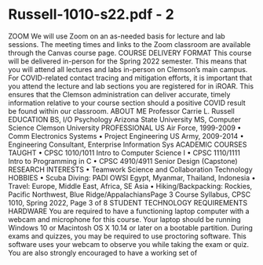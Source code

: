 # Russell-1010-s22.pdf - 2

ZOOM
We will use Zoom on an as-needed basis for lecture and lab 
sessions. The meeting times and links to the Zoom classroom 
are available through the Canvas course page.
COURSE DELIVERY FORMAT
This course will be delivered in-person for the Spring 2022
semester. This means that you will attend all lectures and labs 
in-person on Clemson’s main campus. 
For COVID-related contact tracing and mitigation efforts, it is 
important that you attend the lecture and lab sections you are 
registered for in iROAR. This ensures that the Clemson 
administration can deliver accurate, timely information relative 
to your course section should a positive COVID result be found 
within our classroom.
ABOUT ME
Professor Carrie L. Russell
EDUCATION
BS, I/O Psychology
Arizona State University
MS, Computer Science
Clemson University
PROFESSIONAL
US Air Force, 1999-2009
• Comm Electronics Systems
• Project Engineering
US Army, 2009-2014
• Engineering Consultant, 
Enterprise Information Sys
ACADEMIC COURSES TAUGHT
• CPSC 1010/1011
Intro to Computer Science I
• CPSC 1110/1111
Intro to Programming in C
• CPSC 4910/4911
Senior Design (Capstone)
RESEARCH INTERESTS
• Teamwork Science and 
Collaboration Technology
HOBBIES
• Scuba Diving: PADI OWSI 
Egypt, Myanmar, Thailand,
Indonesia
• Travel: Europe, Middle East, 
Africa, SE Asia
• Hiking/Backpacking:
Rockies, Pacific Northwest, 
Blue Ridge/AppalachiansPage 3
Course Syllabus, CPSC 1010, Spring 2022, Page 3 of 8
STUDENT TECHNOLOGY REQUIREMENTS
HARDWARE
You are required to have a functioning laptop computer with a 
webcam and microphone for this course. Your laptop should be 
running Windows 10 or Macintosh OS X 10.14 or later on a 
bootable partition. 
During exams and quizzes, you may be required to use 
proctoring software. This software uses your webcam to 
observe you while taking the exam or quiz. 
You are also strongly encouraged to have a working set of